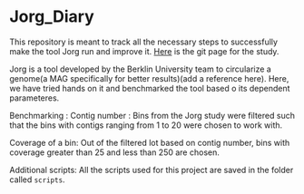 # Jorg_Diary
This repository is meant to track all the necessary steps to successfully make the tool Jorg run and improve it. [Here](https://github.com/lmlui/Jorg/tree/master) is the git page for the study.

Jorg is a tool developed by the Berklin University team to circularize a genome(a MAG specifically for better results)(add a reference here). 
Here, we have tried hands on it and benchmarked the tool based o its dependent parameteres.

Benchmarking :
Contig number : 
Bins from the Jorg study were filtered such that the bins with contigs ranging from 1 to 20 were chosen to work with.

Coverage of a bin: Out of the filtered lot based on contig number, bins with coverage greater than 25 and less than 250 are chosen.

Additional scripts: All the scripts used for this project are saved in the folder called ```scripts```.




